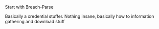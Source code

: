 Start with Breach-Parse

Basically a credential stuffer. Nothing insane, basically how to information gathering and download stuff